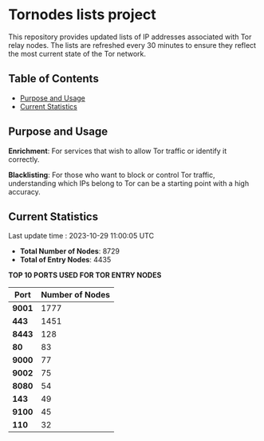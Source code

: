# Tornodes lists project

This repository provides updated lists of IP addresses associated with Tor relay nodes. The lists are refreshed every 30 minutes to ensure they reflect the most current state of the Tor network.

## Table of Contents

- [Purpose and Usage](#purpose-and-usage)
- [Current Statistics](#current-statistics)


## Purpose and Usage

**Enrichment**: For services that wish to allow Tor traffic or identify it correctly.

**Blacklisting**: For those who want to block or control Tor traffic, understanding which IPs belong to Tor can be a starting point with a high accuracy.

## Current Statistics

Last update time : 2023-10-29 11:00:05 UTC

- **Total Number of Nodes**: 8729
- **Total of Entry Nodes**: 4435

**TOP 10 PORTS USED FOR TOR ENTRY NODES**

| **Port** | **Number of Nodes** |
|------|-----------------|
| **9001**   | 1777  |
| **443**   | 1451  |
| **8443**   | 128  |
| **80**   | 83  |
| **9000**   | 77  |
| **9002**   | 75  |
| **8080**   | 54  |
| **143**   | 49  |
| **9100**   | 45  |
| **110**   | 32  |

